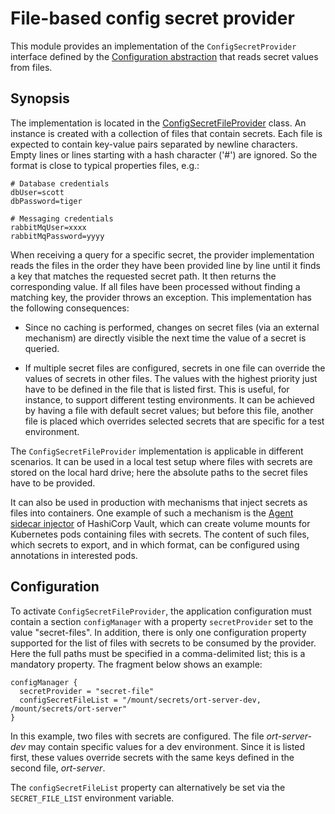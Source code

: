 # File-based config secret provider

This module provides an implementation of the `ConfigSecretProvider` interface defined by the [Configuration abstraction](../README.md) that reads secret values from files.

## Synopsis

The implementation is located in the [ConfigSecretFileProvider](src/main/kotlin/ConfigSecretFileProvider.kt) class.
An instance is created with a collection of files that contain secrets.
Each file is expected to contain key-value pairs separated by newline characters.
Empty lines or lines starting with a hash character ('\#') are ignored.
So the format is close to typical properties files, e.g.:

```
# Database credentials
dbUser=scott
dbPassword=tiger

# Messaging credentials
rabbitMqUser=xxxx
rabbitMqPassword=yyyy
```

When receiving a query for a specific secret, the provider implementation reads the files in the order they have been provided line by line until it finds a key that matches the requested secret path.
It then returns the corresponding value.
If all files have been processed without finding a matching key, the provider throws an exception.
This implementation has the following consequences:

- Since no caching is performed, changes on secret files (via an external mechanism) are directly visible the next time the value of a secret is queried.

- If multiple secret files are configured, secrets in one file can override the values of secrets in other files.
  The values with the highest priority just have to be defined in the file that is listed first.
  This is useful, for instance, to support different testing environments.
  It can be achieved by having a file with default secret values; but before this file, another file is placed which overrides selected secrets that are specific for a test environment.

The `ConfigSecretFileProvider` implementation is applicable in different scenarios.
It can be used in a local test setup where files with secrets are stored on the local hard drive; here the absolute paths to the secret files have to be provided.

It can also be used in production with mechanisms that inject secrets as files into containers.
One example of such a mechanism is the [Agent sidecar injector](https://developer.hashicorp.com/vault/docs/platform/k8s/injector) of HashiCorp Vault, which can create volume mounts for Kubernetes pods containing files with secrets.
The content of such files, which secrets to export, and in which format, can be configured using annotations in interested pods.

## Configuration

To activate `ConfigSecretFileProvider`, the application configuration must contain a section `configManager` with a property `secretProvider` set to the value "secret-files".
In addition, there is only one configuration property supported for the list of files with secrets to be consumed by the provider.
Here the full paths must be specified in a comma-delimited list; this is a mandatory property.
The fragment below shows an example:

```
configManager {
  secretProvider = "secret-file"
  configSecretFileList = "/mount/secrets/ort-server-dev, /mount/secrets/ort-server"
}
```

In this example, two files with secrets are configured. The file *ort-server-dev* may contain specific values for a dev environment. Since it is listed first, these values override secrets with the same keys defined in the second file, *ort-server*.

The `configSecretFileList` property can alternatively be set via the `SECRET_FILE_LIST` environment variable.
